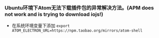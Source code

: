 ### Ubuntu环境下Atom无法下载插件包的异常解决方法。(APM does not work and is trying to download iojs!)
  + 在系统环境变量下添加 `export ATOM_ELECTRON_URL=https://npm.taobao.org/mirrors/atom-shell`
